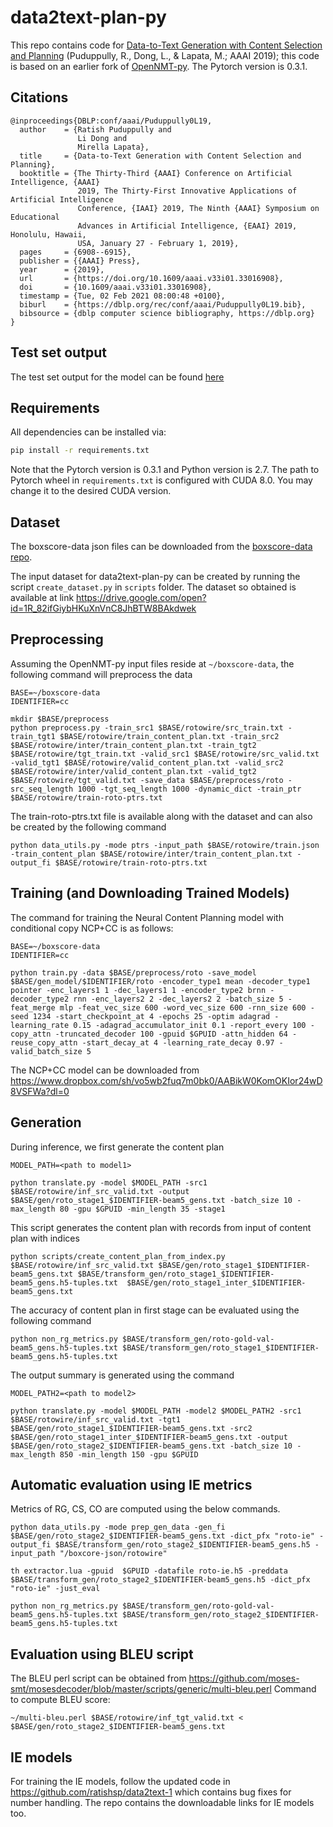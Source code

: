 # data2text-plan-py

This repo contains code for [Data-to-Text Generation with Content Selection and Planning](https://arxiv.org/abs/1809.00582) (Puduppully, R., Dong, L., & Lapata, M.; AAAI 2019); this code is based on an earlier fork of [OpenNMT-py](https://github.com/OpenNMT/OpenNMT-py). The Pytorch version is 0.3.1.

## Citations
```
@inproceedings{DBLP:conf/aaai/Puduppully0L19,
  author    = {Ratish Puduppully and
               Li Dong and
               Mirella Lapata},
  title     = {Data-to-Text Generation with Content Selection and Planning},
  booktitle = {The Thirty-Third {AAAI} Conference on Artificial Intelligence, {AAAI}
               2019, The Thirty-First Innovative Applications of Artificial Intelligence
               Conference, {IAAI} 2019, The Ninth {AAAI} Symposium on Educational
               Advances in Artificial Intelligence, {EAAI} 2019, Honolulu, Hawaii,
               USA, January 27 - February 1, 2019},
  pages     = {6908--6915},
  publisher = {{AAAI} Press},
  year      = {2019},
  url       = {https://doi.org/10.1609/aaai.v33i01.33016908},
  doi       = {10.1609/aaai.v33i01.33016908},
  timestamp = {Tue, 02 Feb 2021 08:00:48 +0100},
  biburl    = {https://dblp.org/rec/conf/aaai/Puduppully0L19.bib},
  bibsource = {dblp computer science bibliography, https://dblp.org}
}
```

## Test set output
The test set output for the model can be found [here](https://drive.google.com/open?id=1q0VM5I5c4mEcsoDgR0xOcxXl8Z8-FeVZ)

## Requirements

All dependencies can be installed via:

```bash
pip install -r requirements.txt
```
Note that the Pytorch version is 0.3.1 and Python version is 2.7.
The path to Pytorch wheel in ```requirements.txt``` is configured with CUDA 8.0. You may change it to the desired CUDA version.

## Dataset

The boxscore-data json files can be downloaded from the [boxscore-data repo](https://github.com/harvardnlp/boxscore-data).

The input dataset for data2text-plan-py can be created by running the script ```create_dataset.py``` in ```scripts``` folder.
The dataset so obtained is available at link https://drive.google.com/open?id=1R_82ifGiybHKuXnVnC8JhBTW8BAkdwek

## Preprocessing
Assuming the OpenNMT-py input files reside at `~/boxscore-data`, the following command will preprocess the data

```
BASE=~/boxscore-data
IDENTIFIER=cc

mkdir $BASE/preprocess
python preprocess.py -train_src1 $BASE/rotowire/src_train.txt -train_tgt1 $BASE/rotowire/train_content_plan.txt -train_src2 $BASE/rotowire/inter/train_content_plan.txt -train_tgt2 $BASE/rotowire/tgt_train.txt -valid_src1 $BASE/rotowire/src_valid.txt -valid_tgt1 $BASE/rotowire/valid_content_plan.txt -valid_src2 $BASE/rotowire/inter/valid_content_plan.txt -valid_tgt2 $BASE/rotowire/tgt_valid.txt -save_data $BASE/preprocess/roto -src_seq_length 1000 -tgt_seq_length 1000 -dynamic_dict -train_ptr $BASE/rotowire/train-roto-ptrs.txt
```

The train-roto-ptrs.txt file is available along with the dataset and can also be created by the following command
```
python data_utils.py -mode ptrs -input_path $BASE/rotowire/train.json -train_content_plan $BASE/rotowire/inter/train_content_plan.txt -output_fi $BASE/rotowire/train-roto-ptrs.txt
```

## Training (and Downloading Trained Models)
The command for training the Neural Content Planning model with conditional copy NCP+CC is as follows:
```
BASE=~/boxscore-data
IDENTIFIER=cc

python train.py -data $BASE/preprocess/roto -save_model $BASE/gen_model/$IDENTIFIER/roto -encoder_type1 mean -decoder_type1 pointer -enc_layers1 1 -dec_layers1 1 -encoder_type2 brnn -decoder_type2 rnn -enc_layers2 2 -dec_layers2 2 -batch_size 5 -feat_merge mlp -feat_vec_size 600 -word_vec_size 600 -rnn_size 600 -seed 1234 -start_checkpoint_at 4 -epochs 25 -optim adagrad -learning_rate 0.15 -adagrad_accumulator_init 0.1 -report_every 100 -copy_attn -truncated_decoder 100 -gpuid $GPUID -attn_hidden 64 -reuse_copy_attn -start_decay_at 4 -learning_rate_decay 0.97 -valid_batch_size 5
```
The NCP+CC model can be downloaded from  https://www.dropbox.com/sh/vo5wb2fuq7m0bk0/AABikW0KomOKIor24wD8VSFWa?dl=0

## Generation
During inference, we first generate the content plan

```
MODEL_PATH=<path to model1>

python translate.py -model $MODEL_PATH -src1 $BASE/rotowire/inf_src_valid.txt -output $BASE/gen/roto_stage1_$IDENTIFIER-beam5_gens.txt -batch_size 10 -max_length 80 -gpu $GPUID -min_length 35 -stage1 
```

This script generates the content plan with records from input of content plan with indices
```
python scripts/create_content_plan_from_index.py $BASE/rotowire/inf_src_valid.txt $BASE/gen/roto_stage1_$IDENTIFIER-beam5_gens.txt $BASE/transform_gen/roto_stage1_$IDENTIFIER-beam5_gens.h5-tuples.txt  $BASE/gen/roto_stage1_inter_$IDENTIFIER-beam5_gens.txt
```

The accuracy of content plan in first stage can be evaluated using the following command
```
python non_rg_metrics.py $BASE/transform_gen/roto-gold-val-beam5_gens.h5-tuples.txt $BASE/transform_gen/roto_stage1_$IDENTIFIER-beam5_gens.h5-tuples.txt 
```

The output summary is generated using the command
```
MODEL_PATH2=<path to model2>

python translate.py -model $MODEL_PATH -model2 $MODEL_PATH2 -src1 $BASE/rotowire/inf_src_valid.txt -tgt1 $BASE/gen/roto_stage1_$IDENTIFIER-beam5_gens.txt -src2 $BASE/gen/roto_stage1_inter_$IDENTIFIER-beam5_gens.txt -output $BASE/gen/roto_stage2_$IDENTIFIER-beam5_gens.txt -batch_size 10 -max_length 850 -min_length 150 -gpu $GPUID
```

## Automatic evaluation using IE metrics
Metrics of RG, CS, CO are computed using the below commands.
```
python data_utils.py -mode prep_gen_data -gen_fi $BASE/gen/roto_stage2_$IDENTIFIER-beam5_gens.txt -dict_pfx "roto-ie" -output_fi $BASE/transform_gen/roto_stage2_$IDENTIFIER-beam5_gens.h5 -input_path "/boxcore-json/rotowire"

th extractor.lua -gpuid  $GPUID -datafile roto-ie.h5 -preddata $BASE/transform_gen/roto_stage2_$IDENTIFIER-beam5_gens.h5 -dict_pfx "roto-ie" -just_eval

python non_rg_metrics.py $BASE/transform_gen/roto-gold-val-beam5_gens.h5-tuples.txt $BASE/transform_gen/roto_stage2_$IDENTIFIER-beam5_gens.h5-tuples.txt 
```

## Evaluation using BLEU script
The BLEU perl script can be obtained from  https://github.com/moses-smt/mosesdecoder/blob/master/scripts/generic/multi-bleu.perl
Command to compute BLEU score:
```
~/multi-bleu.perl $BASE/rotowire/inf_tgt_valid.txt < $BASE/gen/roto_stage2_$IDENTIFIER-beam5_gens.txt
```

## IE models
For training the IE models, follow the updated code in https://github.com/ratishsp/data2text-1 which contains bug fixes for number handling. The repo contains the downloadable links for IE models too.

